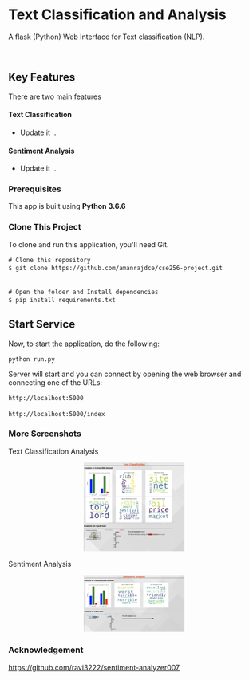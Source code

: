 # Text Classification and Analysis

A flask (Python) Web Interface for Text classification (NLP).

<p align="center">
<img src="images/home.png" alt="Drawing" style="width:0%;"/>
</p>

## Key Features
There are two main features

#### Text Classification
* Update it ..

#### Sentiment Analysis
* Update it ..


### Prerequisites

This app is built using **Python 3.6.6**


### Clone This Project

To clone and run this application, you'll need Git.

    # Clone this repository
    $ git clone https://github.com/amanrajdce/cse256-project.git


    # Open the folder and Install dependencies
    $ pip install requirements.txt


## Start Service
Now, to start the application, do the following:

    python run.py

Server will start and  you can connect by opening the web browser and connecting one of the URLs:

    http://localhost:5000

    http://localhost:5000/index

### More Screenshots
Text Classification Analysis


<p align="center">
<img src="images/bbc.jpg" alt="Drawing" style="width:40%;"/>
</p>

Sentiment Analysis

<p align="center">
<img src="images/sentiment.png" alt="Drawing" style="width:40%;"/>
</p>

### Acknowledgement
https://github.com/ravi3222/sentiment-analyzer007
